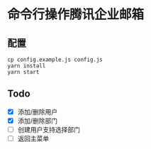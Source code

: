 # 命令行操作腾讯企业邮箱

## 配置

```
cp config.example.js config.js
yarn install
yarn start
```

## Todo

- [x] 添加/删除用户
- [x] 添加/删除部门
- [ ] 创建用户支持选择部门
- [ ] 返回主菜单

